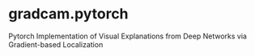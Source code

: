# gradcam.pytorch
Pytorch Implementation of Visual Explanations from Deep Networks via Gradient-based Localization
